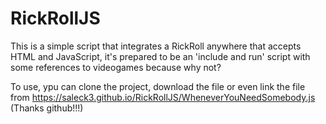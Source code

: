 # RickRollJS
This is a simple script that integrates a RickRoll anywhere that accepts HTML and JavaScript, it's prepared to be an 'include and run' script with some references to videogames because why not?

To use, ypu can clone the project, download the file or even link the file from https://saleck3.github.io/RickRollJS/WheneverYouNeedSomebody.js (Thanks github!!!)
